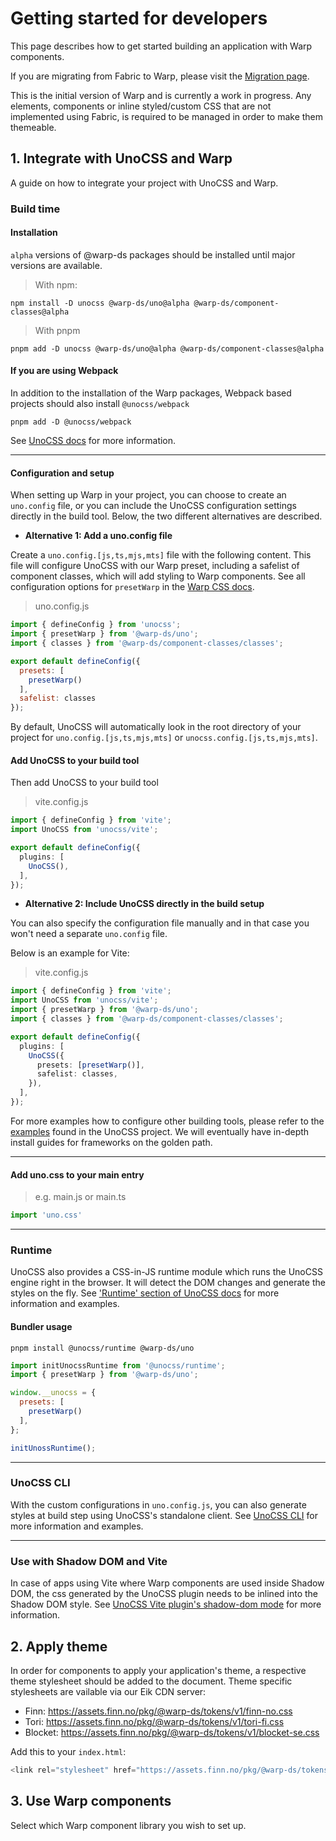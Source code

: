 <script setup>
  import Vue from './vue.md';
  import Elements from './elements.md';
  import React from './react.md';
</script>

# Getting started for developers

This page describes how to get started building an application with Warp components.

If you are migrating from Fabric to Warp, please visit the [Migration page](/migration/developers/).

This is the initial version of Warp and is currently a work in progress. Any elements, components or inline styled/custom CSS that are not implemented using Fabric, is required to be managed in order to make them themeable.

## 1. Integrate with UnoCSS and Warp

A guide on how to integrate your project with UnoCSS and Warp. 

### Build time

#### Installation

`alpha` versions of @warp-ds packages should be installed until major versions are available.

> With npm: 
```shell
npm install -D unocss @warp-ds/uno@alpha @warp-ds/component-classes@alpha
```

> With pnpm
```shell
pnpm add -D unocss @warp-ds/uno@alpha @warp-ds/component-classes@alpha
```

#### If you are using Webpack
In addition to the installation of the Warp packages, Webpack based projects should also install `@unocss/webpack`

```shell
pnpm add -D @unocss/webpack
```
See [UnoCSS docs](https://unocss.dev/integrations/webpack) for more information.

------
#### Configuration and setup
When setting up Warp in your project, you can choose to create an `uno.config` file, or you can include the UnoCSS configuration settings directly in the build tool. Below, the two different alternatives are described.

- **Alternative 1: Add a uno.config file**

Create a `uno.config.[js,ts,mjs,mts]` file with the following content. This file will configure UnoCSS with our Warp preset, including a safelist of component classes, which will add styling to Warp components. See all configuration options for `presetWarp` in the [Warp CSS docs](https://warp-ds.github.io/css-docs/plugin-api).

> uno.config.js
```js
import { defineConfig } from 'unocss';
import { presetWarp } from '@warp-ds/uno';
import { classes } from '@warp-ds/component-classes/classes';

export default defineConfig({
  presets: [
    presetWarp()
  ],
  safelist: classes
});
```
By default, UnoCSS will automatically look in the root directory of your project for `uno.config.[js,ts,mjs,mts]` or `unocss.config.[js,ts,mjs,mts]`.

#### Add UnoCSS to your build tool

Then add UnoCSS to your build tool

> vite.config.js
```ts
import { defineConfig } from 'vite';
import UnoCSS from 'unocss/vite';

export default defineConfig({
  plugins: [
    UnoCSS(),
  ],
});
```

- **Alternative 2: Include UnoCSS directly in the build setup**

You can also specify the configuration file manually and in that case you won't need a separate `uno.config` file. 

Below is an example for Vite:

> vite.config.js
```ts
import { defineConfig } from 'vite';
import UnoCSS from 'unocss/vite';
import { presetWarp } from '@warp-ds/uno';
import { classes } from '@warp-ds/component-classes/classes';

export default defineConfig({
  plugins: [
    UnoCSS({
      presets: [presetWarp()],
      safelist: classes,
    }),
  ],
});
```

For more examples how to configure other building tools, please refer to the [examples](https://github.com/unocss/unocss/tree/main/examples) found in the UnoCSS project. We will eventually have in-depth install guides for frameworks on the golden path.


------
#### Add uno.css to your main entry

> e.g. main.js or main.ts
```js
import 'uno.css'
```

------

### Runtime

UnoCSS also provides a CSS-in-JS runtime module which runs the UnoCSS engine right in the browser. It will detect the DOM changes and generate the styles on the fly. See ['Runtime' section of UnoCSS docs](https://unocss.dev/integrations/runtime#runtime) for more information and examples.

#### Bundler usage

```shell
pnpm install @unocss/runtime @warp-ds/uno
```

```js
import initUnocssRuntime from '@unocss/runtime';
import { presetWarp } from '@warp-ds/uno';

window.__unocss = {
  presets: [
    presetWarp()
  ],
};

initUnossRuntime();
```

------

### UnoCSS CLI

With the custom configurations in `uno.config.js`, you can also generate styles at build step using UnoCSS's standalone client.
See [UnoCSS CLI](https://unocss.dev/integrations/cli) for more information and examples.

------

### Use with Shadow DOM and Vite

In case of apps using Vite where Warp components are used inside Shadow DOM, the css generated by the UnoCSS plugin needs to be inlined into the Shadow DOM style. See [UnoCSS Vite plugin's shadow-dom mode](https://unocss.dev/integrations/vite#shadow-dom) for more information.

## 2. Apply theme

In order for components to apply your application's theme, a respective theme stylesheet should be added to the document. Theme specific stylesheets are vailable via our Eik CDN server:
* Finn: https://assets.finn.no/pkg/@warp-ds/tokens/v1/finn-no.css
* Tori: https://assets.finn.no/pkg/@warp-ds/tokens/v1/tori-fi.css
* Blocket: https://assets.finn.no/pkg/@warp-ds/tokens/v1/blocket-se.css

Add this to your `index.html`:

```js
<link rel="stylesheet" href="https://assets.finn.no/pkg/@warp-ds/tokens/v1/finn-no.css">
```

## 3. Use Warp components

Select which Warp component library you wish to set up.

<tabs-content> 
  <template v-slot:react>
   <react />
  </template>
  <template v-slot:vue>
    <vue />
  </template>
  <template v-slot:elements>
    <elements />
  </template>
</tabs-content>
